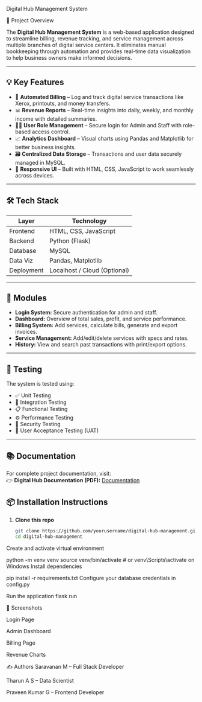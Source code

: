 Digital Hub Management System

📌 Project Overview

The **Digital Hub Management System** is a web-based application designed to streamline billing, revenue tracking, and service management across multiple branches of digital service centers. It eliminates manual bookkeeping through automation and provides real-time data visualization to help business owners make informed decisions.

---

## 💡 Key Features

- 🧾 **Automated Billing** – Log and track digital service transactions like Xerox, printouts, and money transfers.
- 📊 **Revenue Reports** – Real-time insights into daily, weekly, and monthly income with detailed summaries.
- 🧑‍💼 **User Role Management** – Secure login for Admin and Staff with role-based access control.
- 📈 **Analytics Dashboard** – Visual charts using Pandas and Matplotlib for better business insights.
- 🗃️ **Centralized Data Storage** – Transactions and user data securely managed in MySQL.
- 📱 **Responsive UI** – Built with HTML, CSS, JavaScript to work seamlessly across devices.

---

## 🛠️ Tech Stack

| Layer       | Technology                  |
|-------------|-----------------------------|
| Frontend    | HTML, CSS, JavaScript       |
| Backend     | Python (Flask)              |
| Database    | MySQL                       |
| Data Viz    | Pandas, Matplotlib          |
| Deployment  | Localhost / Cloud (Optional)|

---

## 📁 Modules

- **Login System:** Secure authentication for admin and staff.
- **Dashboard:** Overview of total sales, profit, and service performance.
- **Billing System:** Add services, calculate bills, generate and export invoices.
- **Service Management:** Add/edit/delete services with specs and rates.
- **History:** View and search past transactions with print/export options.

---

## 🧪 Testing

The system is tested using:
- ✅ Unit Testing
- 🔗 Integration Testing
- 📋 Functional Testing
- ⚙️ Performance Testing
- 🔐 Security Testing
- 👥 User Acceptance Testing (UAT)

---

## 📚 Documentation

For complete project documentation, visit:  
👉 **Digital Hub Documentation (PDF):** [Documentation](https://drive.google.com/file/d/1FjdgbF-B3HS8ftVlFnLImRgNjGaC8Pn8/view?usp=sharing)


## 📦 Installation Instructions

1. **Clone this repo**
   ```bash
   git clone https://github.com/yourusername/digital-hub-management.git
   cd digital-hub-management
   
Create and activate virtual environment


python -m venv venv
source venv/bin/activate  # or venv\Scripts\activate on Windows
Install dependencies


pip install -r requirements.txt
Configure your database credentials in config.py

Run the application
flask run

📸 Screenshots

Login Page

Admin Dashboard

Billing Page

Revenue Charts

✍️ Authors
Saravanan M – Full Stack Developer

Tharun A S – Data Scientist

Praveen Kumar G – Frontend Developer
